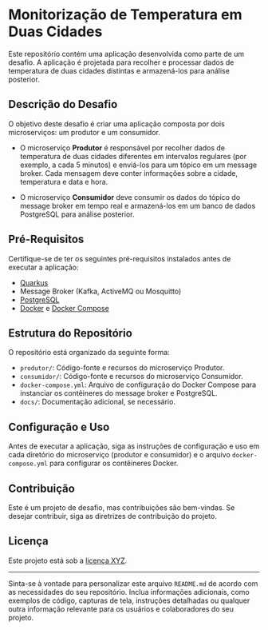 # Monitorização de Temperatura em Duas Cidades

Este repositório contém uma aplicação desenvolvida como parte de um desafio. A aplicação é projetada para recolher e processar dados de temperatura de duas cidades distintas e armazená-los para análise posterior.

## Descrição do Desafio

O objetivo deste desafio é criar uma aplicação composta por dois microserviços: um produtor e um consumidor.

- O microserviço **Produtor** é responsável por recolher dados de temperatura de duas cidades diferentes em intervalos regulares (por exemplo, a cada 5 minutos) e enviá-los para um tópico em um message broker. Cada mensagem deve conter informações sobre a cidade, temperatura e data e hora.

- O microserviço **Consumidor** deve consumir os dados do tópico do message broker em tempo real e armazená-los em um banco de dados PostgreSQL para análise posterior.

## Pré-Requisitos

Certifique-se de ter os seguintes pré-requisitos instalados antes de executar a aplicação:

- [Quarkus](https://quarkus.io/)
- Message Broker (Kafka, ActiveMQ ou Mosquitto)
- [PostgreSQL](https://www.postgresql.org/)
- [Docker](https://www.docker.com/) e [Docker Compose](https://docs.docker.com/compose/)

## Estrutura do Repositório

O repositório está organizado da seguinte forma:

- `produtor/`: Código-fonte e recursos do microserviço Produtor.
- `consumidor/`: Código-fonte e recursos do microserviço Consumidor.
- `docker-compose.yml`: Arquivo de configuração do Docker Compose para instanciar os contêineres do message broker e PostgreSQL.
- `docs/`: Documentação adicional, se necessário.

## Configuração e Uso

Antes de executar a aplicação, siga as instruções de configuração e uso em cada diretório do microserviço (produtor e consumidor) e o arquivo `docker-compose.yml` para configurar os contêineres Docker.

## Contribuição

Este é um projeto de desafio, mas contribuições são bem-vindas. Se desejar contribuir, siga as diretrizes de contribuição do projeto.

## Licença

Este projeto está sob a [licença XYZ](LICENSE).

---

Sinta-se à vontade para personalizar este arquivo `README.md` de acordo com as necessidades do seu repositório. Inclua informações adicionais, como exemplos de código, capturas de tela, instruções detalhadas ou qualquer outra informação relevante para os usuários e colaboradores do seu projeto.
